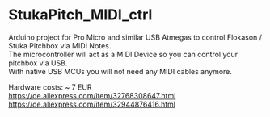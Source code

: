 # StukaPitch_MIDI_ctrl
Arduino project for Pro Micro and similar USB Atmegas to control Flokason / Stuka Pitchbox via MIDI Notes.  
The microcontroller will act as a MIDI Device so you can control your pitchbox via USB.  
With native USB MCUs you will not need any MIDI cables anymore. 
   
Hardware costs: ~ 7 EUR    
https://de.aliexpress.com/item/32768308647.html  
https://de.aliexpress.com/item/32944876416.html   

